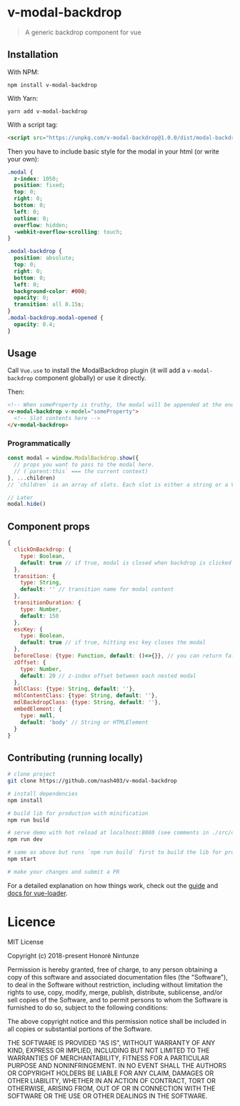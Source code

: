 # v-modal-backdrop

> A generic backdrop component for vue

## Installation

With NPM:

`npm install v-modal-backdrop`

With Yarn:

`yarn add v-modal-backdrop`

With a script tag:

```html
<script src="https://unpkg.com/v-modal-backdrop@1.0.0/dist/modal-backdrop.js"></script>
```

Then you have to include basic style for the modal in your html (or write your own):

```css
.modal {
  z-index: 1050;
  position: fixed;
  top: 0;
  right: 0;
  bottom: 0;
  left: 0;
  outline: 0;
  overflow: hidden;
  -webkit-overflow-scrolling: touch;
}

.modal-backdrop {
  position: absolute;
  top: 0;
  right: 0;
  bottom: 0;
  left: 0;
  background-color: #000;
  opacity: 0;
  transition: all 0.15s;
}
.modal-backdrop.modal-opened {
  opacity: 0.4;
}
```

## Usage

Call `Vue.use` to install the ModalBackdrop plugin (it will add a `v-modal-backdrop` component globally) or use it directly.

Then:

```html
<!-- When someProperty is truthy, the modal will be appended at the end of the body tag (customizable), otherwise the modal will not appear in the DOM -->
<v-modal-backdrop v-model="someProperty">
  <!-- Slot contents here -->
</v-modal-backdrop>
```

### Programmatically

```js
const modal = window.ModalBackdrop.show({
  // props you want to pass to the modal here.
  // (`parent:this` === the current context)
}, ...children)
// `children` is an array of slots. Each slot is either a string or a VNode (see this.$createElement at https://vuejs.org/v2/api/#render)

// Later
modal.hide()
```

## Component props

```js
{
  clickOnBackdrop: {
    type: Boolean,
    default: true // if true, modal is closed when backdrop is clicked
  },
  transition: {
    type: String,
    default: '' // transition name for modal content
  },
  transitionDuration: {
    type: Number,
    default: 150
  },
  escKey: {
    type: Boolean,
    default: true // if true, hitting esc key closes the modal
  },
  beforeClose: {type: Function, default: ()=>{}}, // you can return false to prevent modal from closing
  zOffset: {
    type: Number,
    default: 20 // z-index offset between each nested modal
  },
  mdlClass: {type: String, default: ''},
  mdlContentClass: {type: String, default: ''},
  mdlBackdropClass: {type: String, default: ''},
  embedElement: {
    type: null,
    default: 'body' // String or HTMLElement
  }
}
```

## Contributing (running locally)

``` bash
# clone project
git clone https://github.com/nash403/v-modal-backdrop

# install dependencies
npm install

# build lib for production with minification
npm run build

# serve demo with hot reload at localhost:8080 (see comments in ./src/demo.js for tips)
npm run dev

# same as above but runs `npm run build` first to build the lib for prod
npm start

# make your changes and submit a PR
```

For a detailed explanation on how things work, check out the [guide](http://vuejs-templates.github.io/webpack/) and [docs for vue-loader](http://vuejs.github.io/vue-loader).

# Licence

MIT License

Copyright (c) 2018-present Honoré Nintunze

Permission is hereby granted, free of charge, to any person obtaining a copy
of this software and associated documentation files (the "Software"), to deal
in the Software without restriction, including without limitation the rights
to use, copy, modify, merge, publish, distribute, sublicense, and/or sell
copies of the Software, and to permit persons to whom the Software is
furnished to do so, subject to the following conditions:

The above copyright notice and this permission notice shall be included in all
copies or substantial portions of the Software.

THE SOFTWARE IS PROVIDED "AS IS", WITHOUT WARRANTY OF ANY KIND, EXPRESS OR
IMPLIED, INCLUDING BUT NOT LIMITED TO THE WARRANTIES OF MERCHANTABILITY,
FITNESS FOR A PARTICULAR PURPOSE AND NONINFRINGEMENT. IN NO EVENT SHALL THE
AUTHORS OR COPYRIGHT HOLDERS BE LIABLE FOR ANY CLAIM, DAMAGES OR OTHER
LIABILITY, WHETHER IN AN ACTION OF CONTRACT, TORT OR OTHERWISE, ARISING FROM,
OUT OF OR IN CONNECTION WITH THE SOFTWARE OR THE USE OR OTHER DEALINGS IN THE
SOFTWARE.
